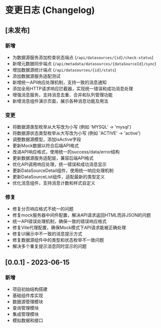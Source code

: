 # 变更日志 (Changelog)

## [未发布]

### 新增
- 为数据源服务添加检查状态端点 (`/api/datasources/{id}/check-status`)
- 新增元数据同步端点 (`/api/metadata/datasources/{dataSourceId}/sync`)
- 增加数据源统计端点 (`/api/datasources/{id}/stats`)
- 添加数据源服务适配测试
- 新增统一API响应处理机制，支持一致的消息通知
- 添加全局HTTP请求响应拦截器，实现统一错误和成功消息处理
- 增强消息服务，支持消息去重、合并和队列管理功能
- 新增消息组件演示页面，展示各种消息功能及用法

### 变更
- 将数据源类型枚举从大写改为小写 (例如 'MYSQL' -> 'mysql')
- 将数据源状态类型枚举从大写改为小写 (例如 'ACTIVE' -> 'active')
- 调整数据源模型，添加isActive字段
- 更新Mock数据以符合后端API格式
- 改进API响应格式，使用统一的success/data/error结构
- 更新数据源服务适配层，兼容后端API格式
- 优化API调用响应处理，统一错误和成功消息显示
- 更新DataSourceDetail组件，使用统一响应处理机制
- 更新DataSourceList组件，适配最新的类型定义
- 优化消息组件，支持消息计数和样式自定义

### 修复
- 修复分页响应格式不统一的问题
- 修复mock服务器中间件配置，解决API请求返回HTML而非JSON的问题
- 统一API错误处理机制，确保一致的错误响应格式
- 修复Vite代理配置，确保Mock模式下API请求能被正确处理
- 修复UI展示中不一致的消息提示方式
- 修复数据源组件中的类型和状态枚举不一致问题
- 解决多个重复提示消息同时显示的问题

## [0.0.1] - 2023-06-15

### 新增
- 项目初始结构搭建
- 基础组件库实现
- 数据源管理模块
- 查询管理模块 
- 集成管理模块
- 模拟数据和接口